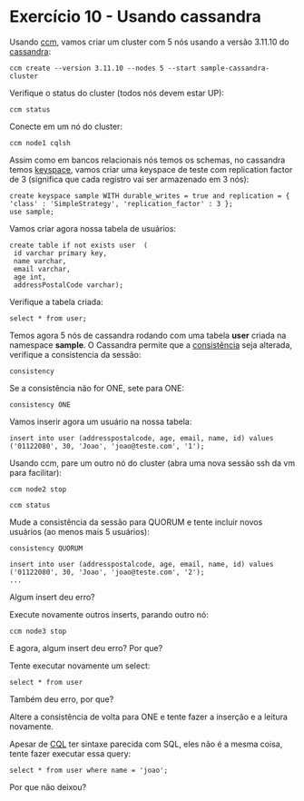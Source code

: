 # Exercício 10 - Usando cassandra

Usando [ccm](https://www.datastax.com/blog/ccm-development-tool-creating-local-cassandra-clusters), vamos criar um cluster com 5 nós usando a versão 3.11.10 do [cassandra](https://cassandra.apache.org/):

```
ccm create --version 3.11.10 --nodes 5 --start sample-cassandra-cluster
```

Verifique o status do cluster (todos nós devem estar UP):

```
ccm status
```

Conecte em um nó do cluster:

```
ccm node1 cqlsh
```

Assim como em bancos relacionais nós temos os schemas, no cassandra temos [keyspace](https://docs.datastax.com/en/cql-oss/3.x/cql/cql_reference/cqlCreateKeyspace.html), vamos criar uma keyspace de teste com replication factor de 3 (significa que cada registro vai ser armazenado em 3 nós):

```
create keyspace sample WITH durable_writes = true and replication = { 'class' : 'SimpleStrategy', 'replication_factor' : 3 };
use sample;
```

Vamos criar agora nossa tabela de usuários:

```
create table if not exists user  (
 id varchar primary key,
 name varchar,
 email varchar,
 age int,
 addressPostalCode varchar);
```

Verifique a tabela criada:

```
select * from user;
```

Temos agora 5 nós de cassandra rodando com uma tabela **user** criada na namespace **sample**. O Cassandra permite que a [consistência](https://docs.datastax.com/en/cassandra-oss/3.0/cassandra/dml/dmlConfigConsistency.html) seja alterada, verifique a consistencia da sessão:

```
consistency
```

Se a consistência não for ONE, sete para ONE:

```
consistency ONE
```

Vamos inserir agora um usuário na nossa tabela:

```
insert into user (addresspostalcode, age, email, name, id) values ('01122080', 30, 'Joao', 'joao@teste.com', '1');
```

Usando ccm, pare um outro nó do cluster (abra uma nova sessão ssh da vm para facilitar):

```
ccm node2 stop

ccm status
```

Mude a consistência da sessão para QUORUM e tente incluir novos usuários (ao menos mais 5 usuários):

```
consistency QUORUM

insert into user (addresspostalcode, age, email, name, id) values ('01122080', 30, 'Joao', 'joao@teste.com', '2');
...
```

Algum insert deu erro? 

Execute novamente outros inserts, parando outro nó:

```
ccm node3 stop
```

E agora, algum insert deu erro? Por que?

Tente executar novamente um select: 

```
select * from user
```

Também deu erro, por que?

Altere a consistência de volta para ONE e tente fazer a inserção e a leitura novamente.

Apesar de [CQL](https://cassandra.apache.org/doc/latest/cql/) ter sintaxe parecida com SQL, eles não é a mesma coisa, tente fazer executar essa query:

```
select * from user where name = 'joao';
```

Por que não deixou?
